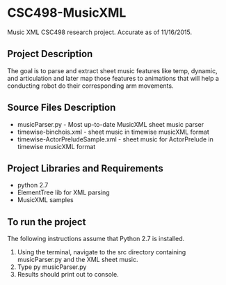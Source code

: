 # CSC498-MusicXML
Music XML CSC498 research project. Accurate as of 11/16/2015.

## Project Description
The goal is to parse and extract sheet music features like temp, dynamic, and articulation and later map those features to animations that will help a conducting robot do their corresponding arm movements.

## Source Files Description
- musicParser.py - Most up-to-date MusicXML sheet music parser
- timewise-binchois.xml - sheet music in timewise musicXML format
- timewise-ActorPreludeSample.xml - sheet music for ActorPrelude in timewise musicXML format
## Project Libraries and Requirements
- python 2.7
- ElementTree lib for XML parsing
- MusicXML samples

## To run the project 
The following instructions assume that Python 2.7 is installed.

1) Using the terminal, navigate to the src directory containing musicParser.py and the XML sheet music.
2) Type py musicParser.py 
3) Results should print out to console. 

